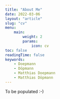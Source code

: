 ```yaml
---
title: "About Me"
date: 2022-03-06
layout: "article"
slug: "cv"
menu:
    main:
        weight: 2
        params: 
            icon: cv
toc: false
readingTime: false
keywords:
    - Doepmann
    - Döpmann
    - Matthias Doepmann
    - Matthias Döpmann
---
```


To be populated :-)

